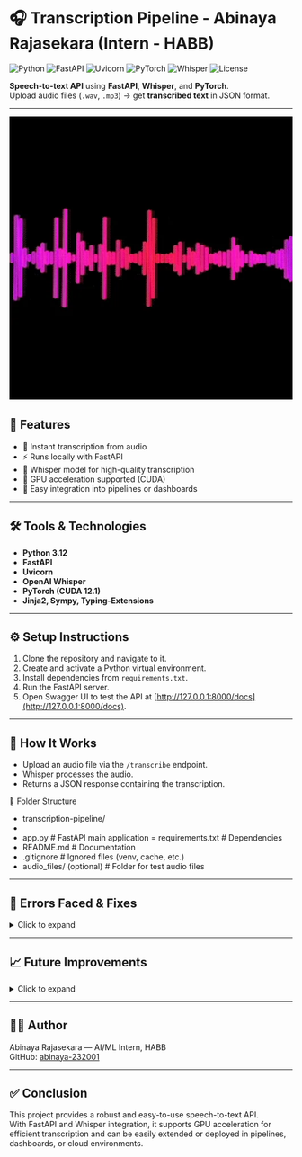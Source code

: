 # 🎧 Transcription Pipeline - Abinaya Rajasekara (Intern - HABB)  
![Python](https://img.shields.io/badge/Python-3.12-blue?logo=python&logoColor=white) 
![FastAPI](https://img.shields.io/badge/FastAPI-0.1.0-green?logo=fastapi&logoColor=white) 
![Uvicorn](https://img.shields.io/badge/Uvicorn-0.22.0-purple?logo=uvicorn&logoColor=white) 
![PyTorch](https://img.shields.io/badge/PyTorch-2.1.0-red?logo=pytorch&logoColor=white) 
![Whisper](https://img.shields.io/badge/Whisper-1.0-orange?logo=openai&logoColor=white) 
![License](https://img.shields.io/badge/License-MIT-blue)

**Speech-to-text API** using **FastAPI**, **Whisper**, and **PyTorch**.  
Upload audio files (`.wav`, `.mp3`) → get **transcribed text** in JSON format.

---

<p align="center">
  <img src="audio_gif.webp" width="600" alt="Audio transcription animation"/>
</p>

## 🚀 Features

- 🎤 Instant transcription from audio  
- ⚡ Runs locally with FastAPI  
- 🧠 Whisper model for high-quality transcription  
- 🚀 GPU acceleration supported (CUDA)  
- 🔗 Easy integration into pipelines or dashboards  

---

## 🛠️ Tools & Technologies

- **Python 3.12**  
- **FastAPI**  
- **Uvicorn**  
- **OpenAI Whisper**  
- **PyTorch (CUDA 12.1)**  
- **Jinja2, Sympy, Typing-Extensions**  

---

## ⚙️ Setup Instructions

1. Clone the repository and navigate to it.  
2. Create and activate a Python virtual environment.  
3. Install dependencies from `requirements.txt`.  
4. Run the FastAPI server.  
5. Open Swagger UI to test the API at [http://127.0.0.1:8000/docs](http://127.0.0.1:8000/docs).  

---

## 🧩 How It Works

- Upload an audio file via the `/transcribe` endpoint.  
- Whisper processes the audio.  
- Returns a JSON response containing the transcription.


📁 Folder Structure
- transcription-pipeline/
- 
- app.py                  # FastAPI main application
= requirements.txt        # Dependencies
- README.md               # Documentation
- .gitignore              # Ignored files (venv, cache, etc.)
- audio_files/ (optional) # Folder for test audio files


---

## 🧠 Errors Faced & Fixes
<details> <summary>Click to expand</summary>

| Step | Issue | Cause | Solution |
|------|-------|-------|---------|
| 1 | Torch not using GPU | CUDA unavailable | Install GPU version |
| 2 | Dependency conflict | sympy version mismatch | Install compatible version: sympy==1.13.1 |
| 3 | Whisper not found | ModuleNotFoundError | Install: pip install openai-whisper |
| 4 | App not starting | uvicorn missing | Install FastAPI & Uvicorn: pip install fastapi uvicorn |
| 5 | PowerShell venv issue | Could not activate | Use full path: .venv\Scripts\activate |
| 6 | Pip version warning | Version check error | Ignored (non-critical) |

</details>

---

## 📈 Future Improvements
<details> <summary>Click to expand</summary>

- Real-time streaming transcription  
- Speaker diarization (multi-voice detection)  
- Multi-language transcription support  
- Frontend interface for uploads & display  
- Cloud deployment (AWS / Azure / Streamlit)  

</details>

---

## 🧑‍💻 Author

Abinaya Rajasekara — AI/ML Intern, HABB  
GitHub: [abinaya-232001](https://github.com/abinaya-232001)

---

## ✅ Conclusion

This project provides a robust and easy-to-use speech-to-text API.  
With FastAPI and Whisper integration, it supports GPU acceleration for efficient transcription and can be easily extended or deployed in pipelines, dashboards, or cloud environments.
